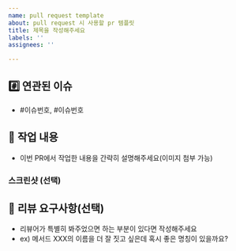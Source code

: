 ```yaml
---
name: pull request template
about: pull request 시 사용할 pr 템플릿
title: 제목을 작성해주세요
labels: ''
assignees: ''

---
```


## #️⃣ 연관된 이슈
- #이슈번호, #이슈번호

## 📝 작업 내용
- 이번 PR에서 작업한 내용을 간략히 설명해주세요(이미지 첨부 가능)

### 스크린샷 (선택)

## 💬 리뷰 요구사항(선택)
- 리뷰어가 특별히 봐주었으면 하는 부분이 있다면 작성해주세요
- ex) 메서드 XXX의 이름을 더 잘 짓고 싶은데 혹시 좋은 명칭이 있을까요?
